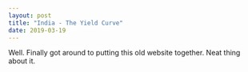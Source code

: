 ```yaml
---
layout: post
title: "India - The Yield Curve"
date: 2019-03-19
---
```


Well. Finally got around to putting this old website together. Neat thing about it.
